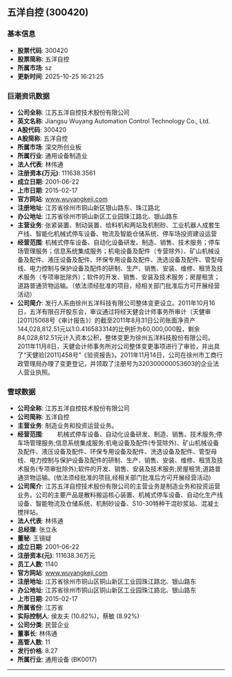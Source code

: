 ## 五洋自控 (300420)

### 基本信息

- **股票代码**: 300420
- **股票简称**: 五洋自控
- **所属市场**: sz
- **更新时间**: 2025-10-25 16:21:25

### 巨潮资讯数据

- **公司全称**: 江苏五洋自控技术股份有限公司
- **英文名称**: Jiangsu Wuyang Automation Control Technology Co., Ltd.
- **A股代码**: 300420
- **A股简称**: 五洋自控
- **所属市场**: 深交所创业板
- **所属行业**: 通用设备制造业
- **法人代表**: 林伟通
- **注册资本(万元)**: 111638.3561
- **成立日期**: 2001-06-22
- **上市日期**: 2015-02-17
- **官方网站**: www.wuyangkeji.com
- **注册地址**: 江苏省徐州市铜山新区银山路东、珠江路北
- **办公地址**: 江苏省徐州市铜山新区工业园珠江路北、银山路东
- **主营业务**: 张紧装置、制动装置、给料机和两站及机制砂、工业机器人成套生产线、智能化机械式停车设备、物流及智能仓储系统、停车场投资建设运营
- **经营范围**: 机械式停车设备、自动化设备研发、制造、销售、技术服务；停车场管理服务；信息系统集成服务；机电设备及配件（专营除外）、矿山机械设备及配件、液压设备及配件、环保专用设备及配件、洗选设备及配件、管型母线、电力控制与保护设备及配件的研制、生产、销售、安装、维修、租赁及技术服务（专项审批除外）；软件的开发、销售、安装及技术服务；房屋租赁；道路普通货物运输。（依法须经批准的项目，经相关部门批准后方可开展经营活动）
- **公司简介**: 发行人系由徐州五洋科技有限公司整体变更设立。2011年10月16日，五洋有限召开股东会，审议通过将经天健会计师事务所审计（天健审[2011]5068号《审计报告》）的截至2011年8月31日公司账面净资产144,028,812.51元以1:0.416583314的比例折为60,000,000股，剩余84,028,812.51元计入资本公积，整体变更为徐州五洋科技股份有限公司。2011年11月8日，天健会计师事务所对公司整体变更事项进行了审验，并出具了“天健验[2011]458号”《验资报告》。2011年11月14日，公司在徐州市工商行政管理局办理了变更登记，并领取了注册号为320300000053603的企业法人营业执照。

### 雪球数据

- **公司全称**: 江苏五洋自控技术股份有限公司
- **公司简称**: 五洋自控
- **主营业务**: 制造业务和投资运营业务。
- **经营范围**: 　　机械式停车设备、自动化设备研发、制造、销售、技术服务;停车场管理服务;信息系统集成服务;机电设备及配件(专营除外)、矿山机械设备及配件、液压设备及配件、环保专用设备及配件、洗选设备及配件、管型母线、电力控制与保护设备及配件的研制、生产、销售、安装、维修、租赁及技术服务(专项审批除外);软件的开发、销售、安装及技术服务;房屋租赁;道路普通货物运输。(依法须经批准的项目,经相关部门批准后方可开展经营活动)
- **公司简介**: 江苏五洋自控技术股份有限公司的主营业务是制造业务和投资运营业务。公司的主要产品是散料搬运核心装置、机械式停车设备、自动化生产线设备、智能物流及仓储系统、机制砂设备、S10-30特种干混砂浆站、混凝土搅拌站。
- **法人代表**: 林伟通
- **总经理**: 张立永
- **董秘**: 王镜疑
- **成立日期**: 2001-06-22
- **注册资本(元)**: 111638.36万元
- **员工人数**: 1140
- **官方网站**: www.wuyangkeji.com
- **注册地址**: 江苏省徐州市铜山区铜山新区工业园珠江路北、银山路东
- **办公地址**: 江苏省徐州市铜山区铜山新区工业园珠江路北、银山路东
- **上市日期**: 2015-02-17
- **所属省份**: 江苏省
- **实际控制人**: 侯友夫 (10.82%)，蔡敏 (8.92%)
- **公司分类**: 民营企业
- **董事长**: 林伟通
- **高管人数**: 11
- **发行价格**: 8.27
- **所属行业**: 通用设备 (BK0017)

---